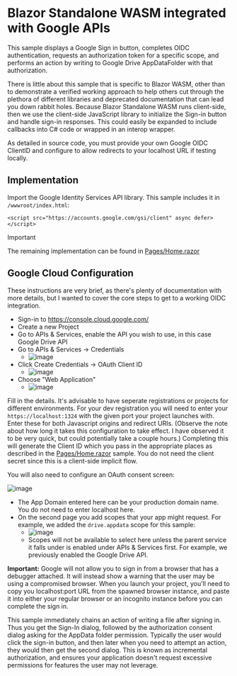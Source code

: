 # Blazor Standalone WASM  integrated with Google APIs
This sample displays a Google Sign in button, completes OIDC authentication, requests an authorization token for a specific scope, and performs an action by writing to Google Drive AppDataFolder with that authorization.

There is little about this sample that is specific to Blazor WASM, other than to demonstrate a verified working approach to help others cut through the plethora of different libraries and deprecated documentation that can lead you down rabbit holes.  Because Blazor Standalone WASM runs client-side, then we use the client-side JavaScript library to initialize the Sign-in button and handle sign-in responses.  This could easily be expanded to include callbacks into C# code or wrapped in an interop wrapper. 

As detailed in source code, you must provide your own Google OIDC ClientID and configure to allow redirects to your localhost URL if testing locally.

## Implementation

Import the Google Identity Services API library.  This sample includes it in `/wwwroot/index.html`:
```
<script src="https://accounts.google.com/gsi/client" async defer></script>
```

> [!IMPORTANT] 
> The remaining implementation can be found in [Pages/Home.razor](https://github.com/SerratedSharp/BlazorWasmGoogleApisSample/blob/main/Pages/Home.razor)

## Google Cloud Configuration

These instructions are very brief, as there's plenty of documentation with more details, but I wanted to cover the core steps to get to a working OIDC integration. 

- Sign-in to https://console.cloud.google.com/
- Create a new Project
- Go to APIs & Services, enable the API you wish to use, in this case Google Drive API
- Go to APIs & Services -> Credentials
  - ![image](https://github.com/user-attachments/assets/ea887de1-ab36-464e-bbae-35be886cdd8c)
- Click Create Credentials -> OAuth Client ID
  - ![image](https://github.com/user-attachments/assets/6f070cec-f2b1-44d5-85bf-27c90021b658)
- Choose "Web Application"
  - ![image](https://github.com/user-attachments/assets/35bcd7d5-d80b-42eb-aed3-8435df159e8d)

Fill in the details.  It's advisable to have seperate registrations or projects for different environments.  For your dev registration you will need to enter your `https://localhost:1324` with the given port your project launches with.  Enter these for both Javascript origins and redirect URIs. (Observe the note about how long it takes this configuration to take effect.  I have observed it to be very quick, but could potentially take a couple hours.)   Completing this will generate the Client ID which you pass in the appropriate places as described in the [Pages/Home.razor](https://github.com/SerratedSharp/BlazorWasmGoogleApisSample/blob/main/Pages/Home.razor) sample.  You do not need the client secret since this is a client-side implicit flow.

You will also need to configure an OAuth consent screen:

![image](https://github.com/user-attachments/assets/6610a330-23f4-4bfc-84f7-c5f3c57093dc)

- The App Domain entered here can be your production domain name.  You do not need to enter localhost here.
- On the second page you add scopes that your app might request.  For example, we added the `drive.appdata` scope for this sample:
  - ![image](https://github.com/user-attachments/assets/05e03d2c-cd39-4041-b8bb-a3fd573abbd5)
  - Scopes will not be available to select here unless the parent service it falls under is enabled under APIs & Services first. For example, we previously enabled the Google Drive API.

**Important:** Google will not allow you to sign in from a browser that has a debugger attached.  It will instead show a warning that the user may be using a compromised browser.  When you launch your project, you'll need to copy you localhost:port URL from the spawned browser instance, and paste it into either your regular browser or an incognito instance before you can complete the sign in.  

This sample immediately chains an action of writing a file after signing in.  Thus you get the Sign-In dialog, followed by the authorization consent dialog asking for the AppData folder permission.  Typically the user would click the sign-in button, and then later when you need to attempt an action, they would then get the second dialog.  This is known as incremental authorization, and ensures your application doesn't request excessive permissions for features the user may not leverage.






